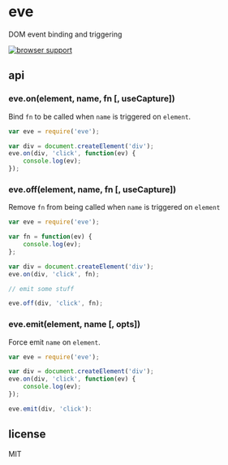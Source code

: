 # eve

DOM event binding and triggering

[![browser support](http://ci.testling.com/shtylman/eve.png)](http://ci.testling.com/shtylman/eve)

## api

### eve.on(element, name, fn [, useCapture])

Bind `fn` to be called when `name` is triggered on `element`.

```js
var eve = require('eve');

var div = document.createElement('div');
eve.on(div, 'click', function(ev) {
    console.log(ev);
});
```

### eve.off(element, name, fn [, useCapture])

Remove `fn` from being called when `name` is triggered on `element`

```js
var eve = require('eve');

var fn = function(ev) {
    console.log(ev);
};

var div = document.createElement('div');
eve.on(div, 'click', fn);

// emit some stuff

eve.off(div, 'click', fn);
```

### eve.emit(element, name [, opts])

Force emit `name` on `element`.

```js
var eve = require('eve');

var div = document.createElement('div');
eve.on(div, 'click', function(ev) {
    console.log(ev);
});

eve.emit(div, 'click'):
```

## license

MIT


